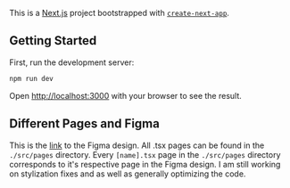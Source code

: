 This is a [Next.js](https://nextjs.org/) project bootstrapped with [`create-next-app`](https://github.com/vercel/next.js/tree/canary/packages/create-next-app).

## Getting Started

First, run the development server:

```bash
npm run dev
```

Open [http://localhost:3000](http://localhost:3000) with your browser to see the result.

## Different Pages and Figma
This is the [link](https://www.figma.com/design/4TTKiZBWNj3BVHnpH7McFs/VDart-Figma?node-id=1439-126&t=E4HT0VewWMuu1kLp-0) to the Figma design. All .tsx pages can be found in the `./src/pages` directory. Every `[name].tsx` page in the `./src/pages` directory corresponds to it's respective page in the Figma design. I am still working on stylization fixes and as well as generally optimizing the code.